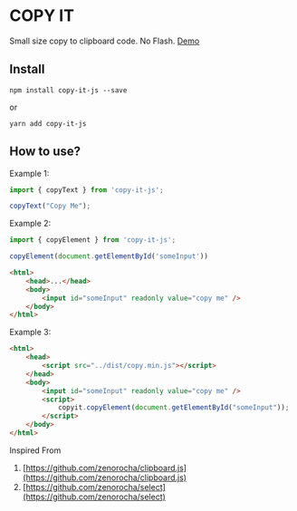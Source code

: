 # COPY IT

Small size copy to clipboard code. No Flash.
[Demo](https://ajshres.github.io/copyit/)
## Install
`npm install copy-it-js --save`

or

`yarn add copy-it-js`

## How to use?

Example 1:
```js
import { copyText } from 'copy-it-js';

copyText("Copy Me");
```

Example 2:
```js
import { copyElement } from 'copy-it-js';

copyElement(document.getElementById('someInput'))
```

```html
<html>
    <head>...</head>
    <body>
        <input id="someInput" readonly value="copy me" />
    </body>
</html>
```

Example 3:

```html
<html>
    <head>
        <script src="../dist/copy.min.js"></script>
    </head>
    <body>
        <input id="someInput" readonly value="copy me" />
        <script>
            copyit.copyElement(document.getElementById("someInput"));
        </script>
    </body>
</html>
```
Inspired From
1. [https://github.com/zenorocha/clipboard.js](https://github.com/zenorocha/clipboard.js)
2. [https://github.com/zenorocha/select](https://github.com/zenorocha/select)
